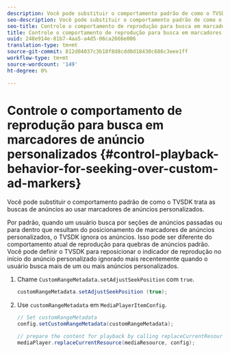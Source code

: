 ```yaml
---
description: Você pode substituir o comportamento padrão de como o TVSDK trata as buscas de anúncios ao usar marcadores de anúncios personalizados.
seo-description: Você pode substituir o comportamento padrão de como o TVSDK trata as buscas de anúncios ao usar marcadores de anúncios personalizados.
seo-title: Controle o comportamento de reprodução para busca em marcadores de anúncio personalizados
title: Controle o comportamento de reprodução para busca em marcadores de anúncio personalizados
uuid: 248e914e-81b7-4aa5-a4d5-06ca2666e006
translation-type: tm+mt
source-git-commit: 812d04037c3b18f8d8cdd0d18430c686c3eee1ff
workflow-type: tm+mt
source-wordcount: '149'
ht-degree: 0%

---
```



# Controle o comportamento de reprodução para busca em marcadores de anúncio personalizados {#control-playback-behavior-for-seeking-over-custom-ad-markers}

Você pode substituir o comportamento padrão de como o TVSDK trata as buscas de anúncios ao usar marcadores de anúncios personalizados.

Por padrão, quando um usuário busca por seções de anúncios passadas ou para dentro que resultam do posicionamento de marcadores de anúncios personalizados, o TVSDK ignora os anúncios. Isso pode ser diferente do comportamento atual de reprodução para quebras de anúncios padrão. Você pode definir o TVSDK para reposicionar o indicador de reprodução no início do anúncio personalizado ignorado mais recentemente quando o usuário busca mais de um ou mais anúncios personalizados.

1. Chame `CustomRangeMetadata.setAdjustSeekPosition` com `true`.

   ```java
   customRangeMetadata.setAdjustSeekPosition (true);
   ```

1. Use `customRangeMetadata` em `MediaPlayerItemConfig`.

   ```java
   // Set customRangeMetadata 
   config.setCustomRangeMetadata(customRangeMetadata); 
   
   // prepare the content for playback by calling replaceCurrentResource 
   mediaPlayer.replaceCurrentResource(mediaResource, config); 
   ```

